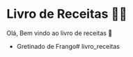 # Livro de Receitas :cook:
Olá, Bem vindo ao livro de receitas 👋
- Gretinado de Frango# livro_receitas
